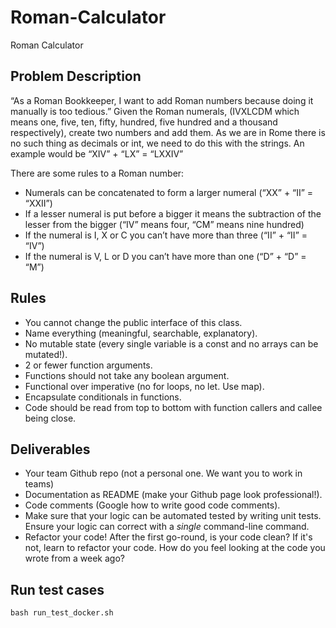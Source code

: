 # Roman-Calculator

Roman Calculator
## Problem Description
“As a Roman Bookkeeper, I want to add Roman numbers because doing it manually is too tedious.” Given the Roman numerals, (IVXLCDM which means one, five, ten, fifty, hundred, five hundred and a thousand respectively), create two numbers and add them. As we are in Rome there is no such thing as decimals or int, we need to do this with the strings. An example would be “XIV” + “LX” = “LXXIV”


There are some rules to a Roman number:
- Numerals can be concatenated to form a larger numeral (“XX” + “II” = “XXII”)
- If a lesser numeral is put before a bigger it means the subtraction of the lesser from the bigger (“IV” means four, “CM” means nine hundred)
- If the numeral is I, X or C you can’t have more than three (“II” + “II” = “IV”)
- If the numeral is V, L or D you can’t have more than one (“D” + “D” = “M”)

## Rules
- You cannot change the public interface of this class.
- Name everything (meaningful, searchable, explanatory).
- No mutable state (every single variable is a const and no arrays can be mutated!).
- 2 or fewer function arguments.
- Functions should not take any boolean argument.
- Functional over imperative (no for loops, no let. Use map).
- Encapsulate conditionals in functions.
- Code should be read from top to bottom with function callers and callee being close.


## Deliverables
- Your team Github repo (not a personal one. We want you to work in teams)
- Documentation as README (make your Github page look professional!).
- Code comments (Google how to write good code comments).
- Make sure that your logic can be automated tested by writing unit tests. Ensure your logic can correct with a *single* command-line command.
- Refactor your code! After the first go-round, is your code clean? If it's not, learn to refactor your code. How do you feel looking at the code you wrote from a week ago?


## Run test cases
```
bash run_test_docker.sh
```